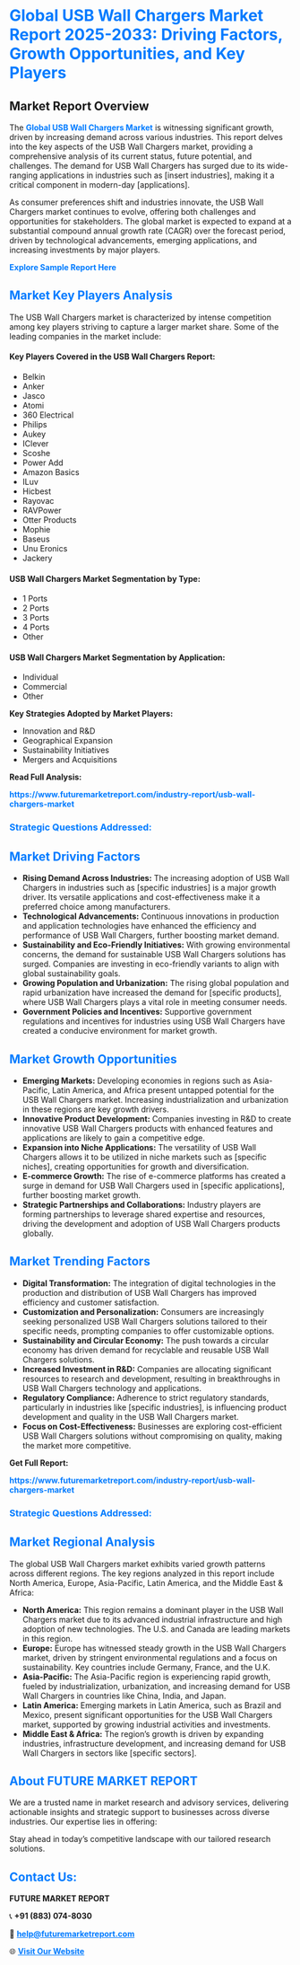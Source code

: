 <h1 style="color: #007BFF;">Global USB Wall Chargers Market Report 2025-2033: Driving Factors, Growth Opportunities, and Key Players</h1>

<section id="overview">
<h2>Market Report Overview</h2>
<p>The <a href="https://www.futuremarketreport.com/industry-report/usb-wall-chargers-market" style="color: #007BFF; text-decoration: none;"><strong>Global USB Wall Chargers Market</strong></a> is witnessing significant growth, driven by increasing demand across various industries. This report delves into the key aspects of the USB Wall Chargers market, providing a comprehensive analysis of its current status, future potential, and challenges. The demand for USB Wall Chargers has surged due to its wide-ranging applications in industries such as [insert industries], making it a critical component in modern-day [applications].</p>
<p>As consumer preferences shift and industries innovate, the USB Wall Chargers market continues to evolve, offering both challenges and opportunities for stakeholders. The global market is expected to expand at a substantial compound annual growth rate (CAGR) over the forecast period, driven by technological advancements, emerging applications, and increasing investments by major players.</p>
</section>

<section id="overview">
<p><a href="https://www.futuremarketreport.com/request-sample/reportId=109710" style="color: #007BFF; text-decoration: none;"><strong>Explore Sample Report Here</strong></a></p>
</section>

<section id="key-players">
<h2 style="color: #007BFF;">Market Key Players Analysis</h2>
<p>The USB Wall Chargers market is characterized by intense competition among key players striving to capture a larger market share. Some of the leading companies in the market include:</p>
<h4>Key Players Covered in the USB Wall Chargers Report:</h4>
<ul><li>Belkin</li><li>Anker</li><li>Jasco</li><li>Atomi</li><li>360 Electrical</li><li>Philips</li><li>Aukey</li><li>IClever</li><li>Scoshe</li><li>Power Add</li><li>Amazon Basics</li><li>ILuv</li><li>Hicbest</li><li>Rayovac</li><li>RAVPower</li><li>Otter Products</li><li>Mophie</li><li>Baseus</li><li>Unu Eronics</li><li>Jackery</li></ul>
<h4>USB Wall Chargers Market Segmentation by Type:</h4>
<ul><li>1 Ports</li><li>2 Ports</li><li>3 Ports</li><li>4 Ports</li><li>Other</li></ul>

<h4>USB Wall Chargers Market Segmentation by Application:</h4>
<ul><li>Individual</li><li>Commercial</li><li>Other</li></ul>
<p><strong>Key Strategies Adopted by Market Players:</strong></p>
<ul>
<li>Innovation and R&D</li>
<li>Geographical Expansion</li>
<li>Sustainability Initiatives</li>
<li>Mergers and Acquisitions</li>
</ul>
</section>

<section>
<p><strong>Read Full Analysis: </strong></p><a href="https://www.futuremarketreport.com/industry-report/usb-wall-chargers-market" style="color: #007BFF; text-decoration: none;"><strong>https://www.futuremarketreport.com/industry-report/usb-wall-chargers-market</strong></a>
<h3 style="color: #007BFF;">Strategic Questions Addressed:</h3>
</section>

<section id="driving-factors">
<h2 style="color: #007BFF;">Market Driving Factors</h2>
<ul>
<li><strong>Rising Demand Across Industries:</strong> The increasing adoption of USB Wall Chargers in industries such as [specific industries] is a major growth driver. Its versatile applications and cost-effectiveness make it a preferred choice among manufacturers.</li>
<li><strong>Technological Advancements:</strong> Continuous innovations in production and application technologies have enhanced the efficiency and performance of USB Wall Chargers, further boosting market demand.</li>
<li><strong>Sustainability and Eco-Friendly Initiatives:</strong> With growing environmental concerns, the demand for sustainable USB Wall Chargers solutions has surged. Companies are investing in eco-friendly variants to align with global sustainability goals.</li>
<li><strong>Growing Population and Urbanization:</strong> The rising global population and rapid urbanization have increased the demand for [specific products], where USB Wall Chargers plays a vital role in meeting consumer needs.</li>
<li><strong>Government Policies and Incentives:</strong> Supportive government regulations and incentives for industries using USB Wall Chargers have created a conducive environment for market growth.</li>
</ul>
</section>

<section id="growth-opportunities">
<h2 style="color: #007BFF;">Market Growth Opportunities</h2>
<ul>
<li><strong>Emerging Markets:</strong> Developing economies in regions such as Asia-Pacific, Latin America, and Africa present untapped potential for the USB Wall Chargers market. Increasing industrialization and urbanization in these regions are key growth drivers.</li>
<li><strong>Innovative Product Development:</strong> Companies investing in R&D to create innovative USB Wall Chargers products with enhanced features and applications are likely to gain a competitive edge.</li>
<li><strong>Expansion into Niche Applications:</strong> The versatility of USB Wall Chargers allows it to be utilized in niche markets such as [specific niches], creating opportunities for growth and diversification.</li>
<li><strong>E-commerce Growth:</strong> The rise of e-commerce platforms has created a surge in demand for USB Wall Chargers used in [specific applications], further boosting market growth.</li>
<li><strong>Strategic Partnerships and Collaborations:</strong> Industry players are forming partnerships to leverage shared expertise and resources, driving the development and adoption of USB Wall Chargers products globally.</li>
</ul>
</section>

<section id="trending-factors">
<h2 style="color: #007BFF;">Market Trending Factors</h2>
<ul>
<li><strong>Digital Transformation:</strong> The integration of digital technologies in the production and distribution of USB Wall Chargers has improved efficiency and customer satisfaction.</li>
<li><strong>Customization and Personalization:</strong> Consumers are increasingly seeking personalized USB Wall Chargers solutions tailored to their specific needs, prompting companies to offer customizable options.</li>
<li><strong>Sustainability and Circular Economy:</strong> The push towards a circular economy has driven demand for recyclable and reusable USB Wall Chargers solutions.</li>
<li><strong>Increased Investment in R&D:</strong> Companies are allocating significant resources to research and development, resulting in breakthroughs in USB Wall Chargers technology and applications.</li>
<li><strong>Regulatory Compliance:</strong> Adherence to strict regulatory standards, particularly in industries like [specific industries], is influencing product development and quality in the USB Wall Chargers market.</li>
<li><strong>Focus on Cost-Effectiveness:</strong> Businesses are exploring cost-efficient USB Wall Chargers solutions without compromising on quality, making the market more competitive.</li>
</ul>
</section>

<section>
<p><strong>Get Full Report: </strong></p><a href="https://www.futuremarketreport.com/industry-report/usb-wall-chargers-market" style="color: #007BFF; text-decoration: none;"><strong>https://www.futuremarketreport.com/industry-report/usb-wall-chargers-market</strong></a>
<h3 style="color: #007BFF;">Strategic Questions Addressed:</h3>
</section>


<section id="regional-analysis">
<h2 style="color: #007BFF;">Market Regional Analysis</h2>
<p>The global USB Wall Chargers market exhibits varied growth patterns across different regions. The key regions analyzed in this report include North America, Europe, Asia-Pacific, Latin America, and the Middle East & Africa:</p>
<ul>
<li><strong>North America:</strong> This region remains a dominant player in the USB Wall Chargers market due to its advanced industrial infrastructure and high adoption of new technologies. The U.S. and Canada are leading markets in this region.</li>
<li><strong>Europe:</strong> Europe has witnessed steady growth in the USB Wall Chargers market, driven by stringent environmental regulations and a focus on sustainability. Key countries include Germany, France, and the U.K.</li>
<li><strong>Asia-Pacific:</strong> The Asia-Pacific region is experiencing rapid growth, fueled by industrialization, urbanization, and increasing demand for USB Wall Chargers in countries like China, India, and Japan.</li>
<li><strong>Latin America:</strong> Emerging markets in Latin America, such as Brazil and Mexico, present significant opportunities for the USB Wall Chargers market, supported by growing industrial activities and investments.</li>
<li><strong>Middle East & Africa:</strong> The region’s growth is driven by expanding industries, infrastructure development, and increasing demand for USB Wall Chargers in sectors like [specific sectors].</li>
</ul>
</section>

<footer>
<h2 style="color: #007BFF;">About FUTURE MARKET REPORT</h2>
<p>We are a trusted name in market research and advisory services, delivering actionable insights and strategic support to businesses across diverse industries. Our expertise lies in offering:</p>

<p>Stay ahead in today’s competitive landscape with our tailored research solutions.</p>

<h2 style="color: #007BFF;">Contact Us:</h2>
<p><strong>FUTURE MARKET REPORT</strong></p>
<p>📞 <strong>+91 (883) 074-8030</strong></p>
<p>📧 <strong><a href="mailto:help@futuremarketreport.com" style="color: #007BFF;">help@futuremarketreport.com</a></strong></p>
<p>🌐 <strong><a href="https://www.futuremarketreport.com/" style="color: #007BFF;">Visit Our Website</a></strong></p>
</footer>